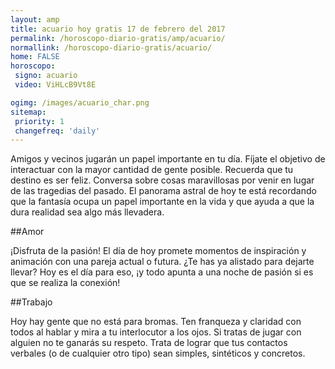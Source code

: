 ```yaml
---
layout: amp
title: acuario hoy gratis 17 de febrero del 2017 
permalink: /horoscopo-diario-gratis/amp/acuario/
normallink: /horoscopo-diario-gratis/acuario/
home: FALSE
horoscopo:
 signo: acuario
 video: ViHLcB9Vt8E

ogimg: /images/acuario_char.png
sitemap:
 priority: 1
 changefreq: 'daily'
---
```



Amigos y vecinos jugarán un papel importante en tu día. Fíjate el objetivo de interactuar con la mayor cantidad de gente posible. Recuerda que tu destino es ser feliz. Conversa sobre cosas maravillosas por venir en lugar de las tragedias del pasado. El panorama astral de hoy te está recordando que la fantasía ocupa un papel importante en la vida y que ayuda a que la dura realidad sea algo más llevadera.

##Amor

¡Disfruta de la pasión! El día de hoy promete momentos de inspiración y animación con una pareja actual o futura.  ¿Te has ya alistado para dejarte llevar? Hoy es el día para eso, ¡y todo apunta a una noche de pasión si es que se realiza la conexión!

##Trabajo

Hoy hay gente que no está para bromas. Ten franqueza y claridad con todos al hablar y mira a tu interlocutor a los ojos. Si tratas de jugar con alguien no te ganarás su respeto. Trata de lograr que tus contactos verbales (o de cualquier otro tipo) sean simples, sintéticos y concretos.